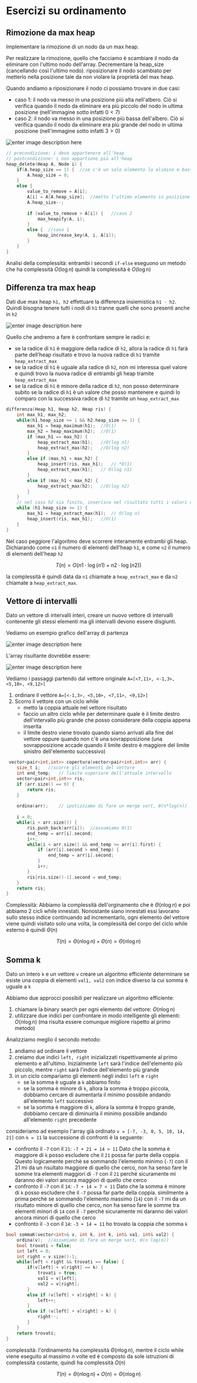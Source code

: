 ﻿# Esercizi su ordinamento

## Rimozione da max heap

Implementare la rimozione di un nodo da un max heap.

Per realizzare la rimozione, quello che facciamo è scambiare il nodo da eliminare con l'ultimo nodo dell'array.
Decrementare la heap_size (cancellando così l'ultimo nodo).
riposizionare il nodo scambiato per metterlo nella posizione tale da non violare la proprietà del max heap.

Quando andiamo a riposizionare il nodo ci possiamo trovare in due casi:
- caso 1: il nodo va messo in una posizione più alta nell'albero. Ciò si verifica quando il nodo da eliminare era più piccolo del nodo in ultima posizione (nell'immagine sotto infatti $0 < 7$)
- caso 2: il nodo va messo in una posizione più bassa dell'albero. Ciò si verifica quando il nodo da eliminare era più grande del nodo in ultima posizione (nell'immagine sotto infatti $3 > 0$)

![enter image description here](https://i.ibb.co/vdbP5nc/image.png)



```c++
// precondizione: i deve appartenere all'heap
// postcondizione: i non appartiene più all'heap
heap_delete(Heap A, Node i) {
	if(A.heap_size == 1) {	//se c'è un solo elemento lo elimino e basta
		A.heap_size = 0;
	}
	else {
		value_to_remove = A[i];
		A[i] = A[A.heap_size];	//metto l'ultimo elemento in posizione i
		A.heap_size--;
	
		if (value_to_remove > A[i]) {	//caso 2
			max_heapify(A, i);
		}
		else {	//caso 1
			heap_increase_key(A, i, A[i]);
		}
	}
}
```

Analisi della complessità:
entrambi i secondi `if-else` eseguono un metodo che ha complessità $O(\log n)$ quindi la complessità è $O(\log n)$


## Differenza tra max heap


Dati due max heap `h1, h2` effettuare la differenza insiemistica `h1 - h2`. Quindi bisogna tenere tutti i nodi di `h1` tranne quelli che sono presenti anche in `h2`


![enter image description here](https://i.ibb.co/0hRR5z7/image.png)


Quello che andremo a fare è confrontare sempre le radici e:
- se la radice di `h1` è maggiore della radice di `h2`, allora la radice di `h1` farà parte dell'heap risultato e trovo la nuova radice di `h1` tramite `heap_extract_max`
- se la radice di `h1` è uguale alla radice di `h2`, non mi interessa quel valore e quindi trovo la nuova radice di entrambi gli heap tramite `heap_extract_max`
- se la radice di `h1` è minore della radice di `h2`, non posso determinare subito se la radice di `h1` è un valore che posso mantenere e quindi lo comparo con la successiva radice di `h2` tramite un `heap_extract_max`


```c++
differenza(Heap h1, Heap h2, Heap ris) {
	int max_h1, max_h2;
	while(h1.heap_size >= 1 && h2.heap_size >= 1) {
		max_h1 = heap_maximum(h1);	//O(1)
		max_h2 = heap_maximum(h2);	//O(1)
		if (max_h1 == max_h2) {
			heap_extract_max(h1);	//O(log n1)
			heap_extract_max(h2);	//O(log n2)
		}
		else if (max_h1 > max_h2) {
			heap_insert(ris, max_h1);	// *O(1)
			heap_extract_max(h1);	// O(log n1)
		}
		else if (max_h1 < max_h2) {
			heap_extract_max(h2);	//O(log n2)
		}
	}
	// nel caso h2 sia finito, inserisco nel risultato tutti i valori rimanenti di h1
	while (h1.heap_size >= 1) {
		max_h1 = heap_extract_max(h1);	// O(log n)
		heap_insert(ris, max_h1);	//O(1)
	}
}
```

Nel caso peggiore l'algoritmo deve scorrere interamente entrambi gli heap.
Dichiarando come `n1` il numero di elementi dell'heap `h1`, e come `n2` il numero di elementi dell'heap `h2`

$$T(n) = O(n1\cdot \log(n1) + n2 \cdot \log (n2))$$

la complessità è quindi data da `n1` chiamate a `heap_extract_max` e da `n2` chiamate a `heap_extract_max`.


## Vettore di intervalli

Dato un vettore di intervalli interi, creare un nuovo vettore di intervalli contenente gli stessi elementi ma gli intervalli devono essere disgiunti.

Vediamo un esempio grafico dell'array di partenza

![enter image description here](https://i.ibb.co/db1DLgC/image.png)

L'array risultante dovrebbe essere:

![enter image description here](https://i.ibb.co/R4Kp9Qt/image.png)
 
 Vediamo i passaggi partendo dal vettore originale
 `A=[<7,11>, <-1,3>, <5,10>, <9,12>]`
 1. ordinare il vettore
	 `A=[<-1,3>, <5,10>, <7,11>, <9,12>]`
2. Scorro il vettore con un ciclo while
	- metto la coppia attuale nel vettore risultato
	- faccio un altro ciclo while per determinare quale è il limite destro dell'intervallo più grande che posso considerare della coppia appena inserita
	- il limite destro viene trovato quando siamo arrivati alla fine del vettore oppure quando non c'è una sovrapposizione (una sovrapposizione accade quando il limite destro è maggiore del limite sinistro dell'elemento successivo)
 
```c++
 vector<pair<int,int>> copertura(vector<pair<int,int>> arr) {
	size_t i;	//scorre gli elementi del vettore
	int end_temp;	// limite superiore dell'attuale intervallo
	vector<pair<int,int>> ris;
	if (arr.size() == 0) {
		return ris;
	}
	
	ordina(arr);	// ipotizziamo di fare un merge sort, θ(n*log(n))
	
	i = 0;
	while(i < arr.size()) {
		ris.push_back(arr[i]);	//assumiamo θ(1)
		end_temp = arr[i].second;
		i++;
		while(i < arr.size() && end_temp >= arr[i].first) {
			if (arr[i].second > end_temp) {
				end_temp = arr[i].second;
			}
			i++;
		}
		ris[ris.size()-1].second = end_temp;
	}
	return ris;
}
```

Complessità: Abbiamo la complessità dell'orginamento che è $\Theta(n\log n)$ e poi abbiamo 2 cicli while innestati. Nonostante siano innestati essi lavorano sullo stesso indice continuando ad incrementarlo, ogni elemento del vettore viene quindi visitato solo una volta, la complessità del corpo del ciclo while esterno è quindi $\Theta(n)$

$$T(n) = \Theta(n\log n) + \Theta(n) = \Theta(n\log n)$$


## Somma k

Dato un intero `k` e un vettore `v` creare un algoritmo efficiente determinare se esiste una coppia di elementi `val1, val2`  con indice diverso la cui somma è uguale a `k`

Abbiamo due approcci possibili per realizzare un algoritmo efficiente:
1. chiamare la binary search per ogni elemento del vettore: $O(n\log n)$
2. utilizzare due indici per confrontare in modo intelligente gli elementi: $O(n\log n)$ (ma risulta essere comunque migliore rispetto al primo metodo)

Analizziamo meglio il secondo metodo:
1. andiamo ad ordinare il vettore
2. creiamo due indici `left, right` inizializzati rispettivamente al primo elemento e all'ultimo. Inizialmente `left` sarà l'indice dell'elemento più piccolo, mentre `right` sarà l'indice dell'elemento più grande
3. in un ciclo compariamo gli elementi negli indici `left` e `right`
	- se la somma è uguale a `k` abbiamo finito
	- se la somma è minore di `k`, allora la somma è troppo piccola, dobbiamo cercare di aumentarla il minimo possibile andando all'elemento `left` successivo
	- se la somma è maggiore di `k`, allora la somma è troppo grande, dobbiamo cercare di diminuirla il minimo possibile andando all'elemento `right` precedente

consideriamo ad esempio l'array già ordinato
`v = [-7, -3, 0, 5, 10, 14, 21]`
con `k = 11`
la successione di confronti è la seguente:
- confronto il `-7` con il `21`: `-7 + 21 = 14 > 11` Dato che la somma è maggiore di `k` posso escludere che il `21` possa far parte della coppia.
	Questo logicamente perchè se sommando l'elemento minimo (`-7`) con il 21 mi da un risultato maggiore di quello che cerco, non ha senso fare le somme tra elementi maggiori di `-7` con il `21` perché sicuramente mi daranno dei valori ancora maggiori di quello che cerco
- confronto il `-7` con il `14`: `-7 + 14 = 7 < 11` Dato che la somma è minore di `k` posso escludere che il `-7` possa far parte della coppia.
	similmente a prima perchè se sommando l'elemento massimo (`14`) con il `-7` mi da un risultato minore di quello che cerco, non ha senso fare le somme tra elementi minori di `14` con il `-7` perché sicuramente mi daranno dei valori ancora minori di quello che cerco
- confronto il `-3` con il `14`: `-3 + 14 = 11` ho trovato la coppia che somma `k`

 
```c++
bool sommaK(vector<int>& v, int k, int k, int& va1, int& val2) {
	ordina(v);	//assumiamo di fare un merge sort, θ(n log(n))
	bool trovati = false;
	int left = 0;
	int right = v.size()-1;
	while(left < right && trovati == false) {
		if(v[left] + v[right] == k) {
			trovati = true;
			val1 = v[left];
			val2 = v[right];
		}
		else if (v[left] + v[right] < k) {
			left++;
		}
		else if (v[left] + v[right] > k) {
			right--;
		}
	}
	return trovati;
}
```

complessità: l'ordinamento ha complessità $\Theta(n\log n)$, mentre il ciclo while viene eseguito al massimo $n$ volte ed è composto da sole istruzioni di complessità costante, quindi ha complessità $O(n)$

$$T(n) = \Theta(n \log n) + O(n) = \Theta(n\log n)$$



